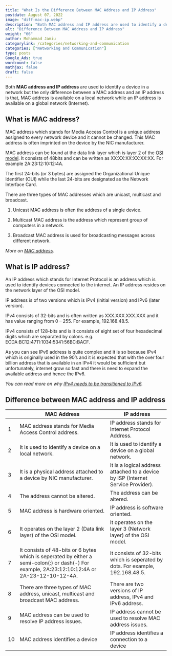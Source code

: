 ```yaml
---
title: "What Is the Difference Between MAC Address and IP Address"
postdate: August 07, 2022
image: "diff-mac-ip.webp"
description: "Both MAC address and IP address are used to identify a device in a network but the only difference between a MAC address and an IP address is that, MAC address is available on a local network while an IP address is available on a global network (Internet)."
alt: "Difference Between MAC Address and IP Address"
weight: "66"
author: Mohammad Jamiu
categorylink: /categories/networking-and-communication
categories: ["Networking and Communication"]
type: posts
Google_Ads: true
wordcount: false
mathjax: false
draft: false
---
```


Both **MAC address and IP address** are used to identify a device in a network but the only difference between a MAC address and an IP address is that, MAC address is available on a local network while an IP address is available on a global network (Internet).

## What is MAC address?

MAC address which stands for Media Access Control is a unique address assigned to every network device and it cannot be changed. This MAC address is often imprinted on the device by the NIC manufacturer.

MAC address can be found at the data link layer which is layer 2 of the <a class="links-to-article" href="/networking/the-seven-layers-of-the-osi-model-explained/">OSI model</a>. It consists of 48bits and can be written as XX:XX:XX:XX:XX:XX. For example 2A:23:12:10:12:4A.

The first 24-bits (or 3 bytes) are assigned the Organizational Unique Identifier (OUI) while the last 24-bits are designated as the Network Interface Card.

There are three types of MAC addresses which are unicast, multicast and broadcast.

1. Unicast MAC address is often the address of a single device.

2. Multicast MAC address is the address which represent group of computers in a network.

3. Broadcast MAC address is used for broadcasting messages across different network.

_More on <a class="links-to-article" href="/networking/what-is-a-mac-address-with-examples/">MAC address</a>._

## What is IP address?

An IP address which stands for Internet Protocol is an address which is used to identify devices connected to the internet. An IP address resides on the network layer of the OSI model.

IP address is of two versions which is IPv4 (initial version) and IPv6 (later version).

IPv4 consists of 32-bits and is often written as XXX.XXX.XXX.XXX and it has value ranging from 0 – 255. For example, 192.168.48.5.

IPv4 consists of 128-bits and is it consists of eight set of four hexadecimal digits which are separated by colons. e.g. ECDA:BC12:4711:1034:5341:56BC:BACF.

As you can see IPv6 address is quite complex and it is so because IPv4 which is originally used in the 90’s and it is expected that with the over four billion address that is available in an IPv4 it would be sufficient but unfortunately, internet grow so fast and there is need to expand the available address and hence the IPv6.

_You can read more on why <a class="links-to-article" href="/networking/what-is-nat-and-its-types/">IPv4 needs to be transitioned to IPv6</a>._

## Difference between MAC address and IP address

|     | MAC Address                                                                                                                                    | IP address                                                                       |
| :-- | ---------------------------------------------------------------------------------------------------------------------------------------------- | -------------------------------------------------------------------------------- |
| 1   | MAC address stands for Media Access Control address.                                                                                           | IP address stands for Internet Protocol Address.                                 |
| 2   | It is used to identify a device on a local network.                                                                                            | It is used to identify a device on a global network.                             |
| 3   | It is a physical address attached to a device by NIC manufacturer.                                                                             | It is a logical address attached to a device by ISP (Internet Service Provider). |
| 4   | The address cannot be altered.                                                                                                                 | The address can be altered.                                                      |
| 5   | MAC address is hardware oriented.                                                                                                              | IP address is software oriented.                                                 |
| 6   | It operates on the layer 2 (Data link layer) of the OSI model.                                                                                 | It operates on the layer 3 (Network layer) of the OSI model.                     |
| 7   | It consists of 48-bits or 6 bytes which is seperated by either a semi-colon(:) or dash(-) For example, 2A:23:12:10:12:4A or 2A-23-12-10-12-4A. | It consists of 32-bits which is seperated by dots. For example, 192.168.48.5.    |
| 8   | There are three types of MAC address, unicast, multicast and broadcast MAC address.                                                            | There are two versions of IP address, IPv4 and IPv6 address.                     |
| 9   | MAC address can be used to resolve IP address issues.                                                                                          | IP address cannot be used to resolve MAC address issues.                         |
| 10  | MAC address identifies a device                                                                                                                | IP address identifies a connection to a device                                   |
